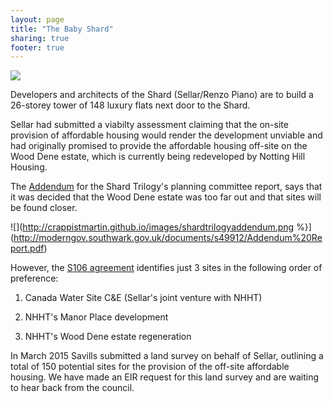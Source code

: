 ```yaml
---
layout: page
title: "The Baby Shard"
sharing: true
footer: true
---
```

![](http://www.london-se1.co.uk/news/imageuploads/1415187088_46.233.112.163.jpg) 

Developers and architects of the Shard (Sellar/Renzo Piano) are to build a 26-storey tower of 148 luxury flats next door to the Shard. 

Sellar had submitted a viabilty assessment claiming that the on-site provision of affordable housing would render the development unviable and had originally promised to provide the affordable housing off-site on the Wood Dene estate, which is currently being redeveloped by Notting Hill Housing.
 
The [Addendum](http://moderngov.southwark.gov.uk/documents/s49912/Addendum%20Report.pdf) for the Shard Trilogy's planning committee report,
says that it was decided that the Wood Dene estate was too far out and that sites will be found closer.

![](http://crappistmartin.github.io/images/shardtrilogyaddendum.png %}](http://moderngov.southwark.gov.uk/documents/s49912/Addendum%20Report.pdf)

However, the [S106 agreement](http://planbuild.southwark.gov.uk/documents/?GetDocument=%7b%7b%7b!ZXy71ko3venf5X0XMQvpGg%3d%3d!%7d%7d%7d) identifies just 3 sites in the following order of preference:

1. Canada Water Site C&E (Sellar's joint venture with NHHT)

2. NHHT's Manor Place development

3. NHHT's Wood Dene estate regeneration

In March 2015 Savills submitted a land survey on behalf of Sellar, outlining a total of 150 potential sites for the provision of the off-site affordable housing. We have made an EIR request for this land survey and are waiting to hear back from the council. 




